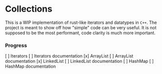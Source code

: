 # Collections

This is a WIP implementation of rust-like iterators and datatypes in `C++`.
The project is meant to show off how "simple" code can be very useful.
It is not supposed to be the most performant, code clarity is much more
important.

### Progress

[ ] Iterators
[ ] Iterators documentation
[x] ArrayList
[ ] ArrayList documentation
[x] LinkedList
[ ] LinkedList documentation
[ ] HashMap
[ ] HashMap documentation
